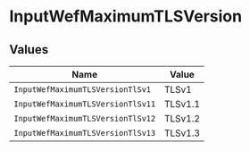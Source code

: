 # InputWefMaximumTLSVersion


## Values

| Name                              | Value                             |
| --------------------------------- | --------------------------------- |
| `InputWefMaximumTLSVersionTlSv1`  | TLSv1                             |
| `InputWefMaximumTLSVersionTlSv11` | TLSv1.1                           |
| `InputWefMaximumTLSVersionTlSv12` | TLSv1.2                           |
| `InputWefMaximumTLSVersionTlSv13` | TLSv1.3                           |